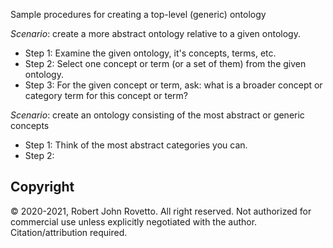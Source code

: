 Sample procedures for creating a top-level (generic) ontology

_Scenario_: create a more abstract ontology relative to a given ontology. 

* Step 1: Examine the given ontology, it's concepts, terms, etc.
* Step 2: Select one concept or term (or a set of them) from the given ontology.
* Step 3: For the given concept or term, ask: what is a broader concept or category term for this concept or term?


_Scenario_: create an ontology consisting of the most abstract or generic concepts
* Step 1: Think of the most abstract categories you can. 
* Step 2: 

## Copyright
© 2020-2021, Robert John Rovetto. All right reserved. Not authorized for commercial use unless explicitly negotiated with the author. Citation/attribution required.
